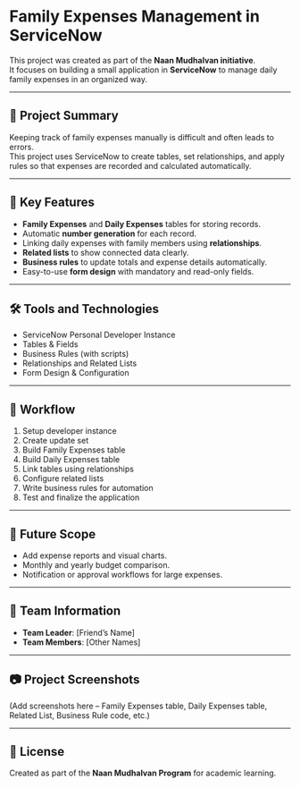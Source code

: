 # Family Expenses Management in ServiceNow

This project was created as part of the **Naan Mudhalvan initiative**.  
It focuses on building a small application in **ServiceNow** to manage daily family expenses in an organized way.  

---

## 📌 Project Summary
Keeping track of family expenses manually is difficult and often leads to errors.  
This project uses ServiceNow to create tables, set relationships, and apply rules so that expenses are recorded and calculated automatically.  

---

## 🌟 Key Features
- **Family Expenses** and **Daily Expenses** tables for storing records.  
- Automatic **number generation** for each record.  
- Linking daily expenses with family members using **relationships**.  
- **Related lists** to show connected data clearly.  
- **Business rules** to update totals and expense details automatically.  
- Easy-to-use **form design** with mandatory and read-only fields.  

---

## 🛠 Tools and Technologies
- ServiceNow Personal Developer Instance  
- Tables & Fields  
- Business Rules (with scripts)  
- Relationships and Related Lists  
- Form Design & Configuration  

---

## 📖 Workflow
1. Setup developer instance  
2. Create update set  
3. Build Family Expenses table  
4. Build Daily Expenses table  
5. Link tables using relationships  
6. Configure related lists  
7. Write business rules for automation  
8. Test and finalize the application  

---

## 🔮 Future Scope
- Add expense reports and visual charts.  
- Monthly and yearly budget comparison.  
- Notification or approval workflows for large expenses.  

---

## 👥 Team Information
- **Team Leader**: [Friend’s Name]  
- **Team Members**: [Other Names]  

---

## 📷 Project Screenshots
(Add screenshots here – Family Expenses table, Daily Expenses table, Related List, Business Rule code, etc.)

---

## 📜 License
Created as part of the **Naan Mudhalvan Program** for academic learning.
